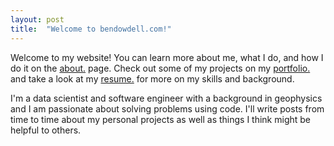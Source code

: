 ```yaml
---
layout: post
title:  "Welcome to bendowdell.com!"
---
```


Welcome to my website! You can learn more about me, what I do, and how I do it on the [about.]({{site.url}}/about) page. Check out some of my projects on my [portfolio.]({{site.url}}/portfolio) and take a look at my [resume.]({{site.url}}/resume) for more on my skills and background.

I'm a data scientist and software engineer with a background in geophysics and I am passionate about solving problems using code. I'll write posts from time to time about my personal projects as well as things I think might be helpful to others.